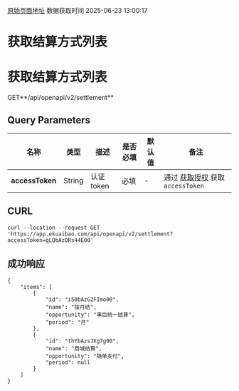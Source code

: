 [原始页面地址](https://docs.ekuaibao.com/docs/open-api/datalink-extend/get-settlement-list)
数据获取时间 2025-06-23 13:00:17

# 获取结算方式列表

# 获取结算方式列表  
  
GET**/api/openapi/v2/settlement**

## Query Parameters​

名称| 类型| 描述| 是否必填| 默认值| 备注  
---|---|---|---|---|---  
**accessToken**|  String| 认证token| 必填| -| 通过 [获取授权](/docs/open-api/getting-started/auth) 获取 `accessToken`  
  
## CURL​
    
    
    curl --location --request GET 'https://app.ekuaibao.com/api/openapi/v2/settlement?accessToken=gLQbAz0Rs44E00'  
    

## 成功响应​
    
    
    {  
        "items": [  
            {  
                "id": "i50bAzG2FImo00",  
                "name": "按月结",  
                "opportunity": "事后统一结算",  
                "period": "月"  
            },  
            {  
                "id": "thYbAzsJXg7g00",  
                "name": "商城结算",  
                "opportunity": "随单支付",  
                "period": null  
            }  
        ]  
    }  
    
